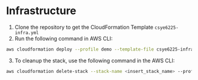 # Infrastructure

1. Clone the repository to get the CloudFormation Template ```csye6225-infra.yml```
2. Run the following command in AWS CLI:

```bash
aws cloudformation deploy --profile demo --template-file csye6225-infra.yml --region us-east-1 --capabilities CAPABILITY_NAMED_IAM --parameter-overrides KeyName=testkey AMIImage=ami-0174c366a73162742 --stack-name test
```
3. To cleanup the stack, use the following command in the AWS CLI:

```bash
aws cloudformation delete-stack --stack-name <insert_stack_name> --profile <insert_profile> --region <insert_region>
```

